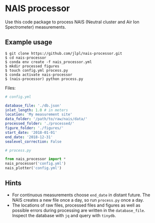 # NAIS processor

Use this code package to process NAIS (Neutral cluster and Air Ion Spectrometer) measurements.

## Example usage


```
$ git clone https://github.com/jlpl/nais-processor.git
$ cd nais-processor
$ conda env create -f nais_processor.yml
$ mkdir processed figures
$ touch config.yml process.py
$ conda activate nais-processor
$ (nais-processor) python process.py
```

Files:

```YAML
# config.yml

database_file: './db.json'
inlet_length: 1.0 # in meters
location: 'My measurement site'
data_folder: '/path/to/raw/nais/data/'
processed_folder: './processed/'
figure_folder: './figures/'
start_date: '2018-01-01'
end_date: '2018-12-31'
sealevel_correction: False
```

```python
# process.py

from nais_processor import *
nais_processor('config.yml')
nais_plotter('config.yml')
```

## Hints

- For continuous measurements choose `end_date` in distant future. The NAIS creates a new file once a day, so run `process.py` once a day.
- The locations of raw files, processed files and figures as well as possible errors during processing are written in the `database_file`. Inspect the database with `jq` and query with `tinydb`.


